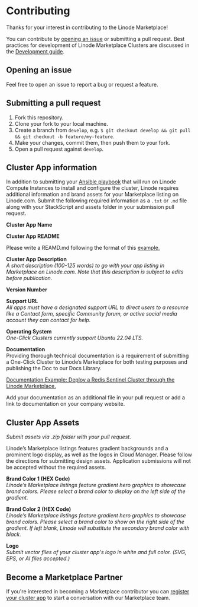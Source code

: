 # Contributing

Thanks for your interest in contributing to the Linode Marketplace!

You can contribute by [opening an issue](https://github.comlinode-solutions/marketplace-partners-sample-app/issues) or submitting a pull request. Best practices for development of Linode Marketplace Clusters are discussed in the [Development guide](DEVELOPMENT.md).

## Opening an issue

Feel free to open an issue to report a bug or request a feature.

## Submitting a pull request

1. Fork this repository.
2. Clone your fork to your local machine.
3. Create a branch from `develop`, e.g. `$ git checkout develop && git pull && git checkout -b feature/my-feature`.
4. Make your changes, commit them, then push them to your fork.
5. Open a pull request against `develop`.

## Cluster App information

In addition to submitting your [Ansible playbook](https://docs.ansible.com/ansible/2.8/user_guide/playbooks.html) that will run on Linode Compute Instances to install and configure the cluster, Linode requires additional information and brand assets for your Marketplace listing on Linode.com. Submit the following required information as a `.txt` or `.md` file along with your StackScript and assets folder in your submission pull request.

**Cluster App Name**

**Cluster App README**

Please write a REAMD.md following the format of this [example.](EXAMPLE_README.md) 

**Cluster App Description**  
*A short description (100-125 words) to go with your app listing in Marketplace on Linode.com. Note that this description is subject to edits before publication.*

**Version Number**

**Support URL**  
*All apps must have a designated support URL to direct users to a resource like a Contact form, specific Community forum, or active social media account they can contact for help.*

**Operating System**  
*One-Click Clusters currently support Ubuntu 22.04 LTS.*

**Documentation**  
Providing thorough technical documentation is a requirement of submitting a One-Click Cluster to Linode’s Marketplace for both testing purposes and publishing the Doc to our Docs Library.

[Documentation Example: Deploy a Redis Sentinel Cluster through the Linode Marketplace.](https://www.linode.com/docs/products/tools/marketplace/guides/redis-cluster/)

Add your documentation as an additional file in your pull request or add a link to documentation on your company website.

## Cluster App Assets

*Submit assets via .zip folder with your pull request.*

Linode’s Marketplace listings features gradient backgrounds and a prominent logo display, as well as the logos in Cloud Manager. Please follow the directions for submitting design assets. Application submissions will not be accepted without the required assets.

**Brand Color 1 (HEX Code)**  
*Linode’s Marketplace listings feature gradient hero graphics to showcase brand colors. Please select a brand color to display on the left side of the gradient.*

**Brand Color 2 (HEX Code)**  
*Linode’s Marketplace listings feature gradient hero graphics to showcase brand colors. Please select a brand color to show on the right side of the gradient. If left blank, Linode will substitute the secondary brand color with black.*

**Logo**  
*Submit vector files of your cluster app's logo in white and full color. (SVG, EPS, or AI files accepted.)*

## Become a Marketplace Partner

If you're interested in becoming a Marketplace contributor you can [register your cluster app](https://www.linode.com/marketplace/app-partners/) to start a conversation with our Marketplace team.
